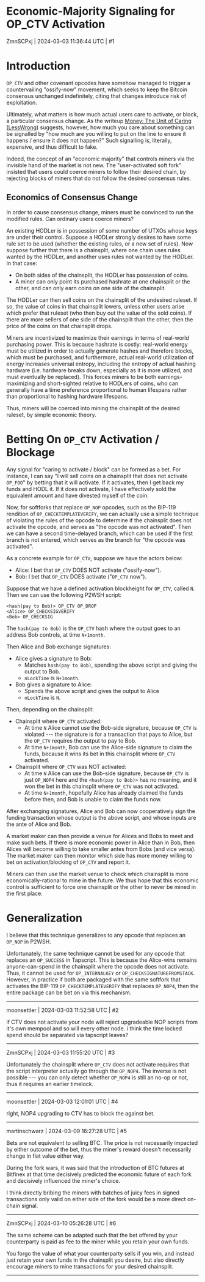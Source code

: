 # Economic-Majority Signaling for OP_CTV Activation

ZmnSCPxj | 2024-03-03 11:36:44 UTC | #1

Introduction
=====

`OP_CTV` and other covenant opcodes have somehow managed to trigger a countervailing "ossify-now" movement, which seeks to keep the Bitcoin consensus unchanged indefinitely, citing that changes introduce risk of exploitation.

Ultimately, what matters is how much actual users care to activate, or block, a particular consensus change. As the writeup [Money: The Unit of Caring (LessWrong)](https://www.lesswrong.com/posts/ZpDnRCeef2CLEFeKM/money-the-unit-of-caring) suggests, however, how much you care about something can be signalled by "how much are you willing to put on the line to ensure it happens / ensure it does not happen?"  Such signalling is, literally, expensive, and thus difficult to fake.

Indeed, the concept of an "economic majority" that controls miners via the invisible hand of the market is not new. The "user-activated soft fork" insisted that users could coerce miners to follow their desired chain, by rejecting blocks of miners that do not follow the desired consensus rules.

Economics of Consensus Change
-------------------------

In order to cause consensus change, miners must be convinced to run the modified rules.  Can ordinary users coerce miners?

An existing HODLer is in possession of some number of UTXOs whose keys are under their control. Suppose a HODLer strongly desires to have some rule set to be used (whether the existing rules, or a new set of rules).  Now suppose further that there is a chainsplit, where one chain uses rules wanted by the HODLer, and another uses rules not wanted by the HODLer.  In that case:

* On both sides of the chainsplit, the HODLer has possession of coins.
* A miner can only point its purchased hashrate at one chainsplit or the other, and can only earn coins on one side of the chainsplit.

The HODLer can then sell coins on the chainsplit of the undesired ruleset. If so, the value of coins in that chainsplit lowers, unless other users arise which prefer that ruleset (who then buy out the value of the sold coins).  If there are more sellers of one side of the chainsplit than the other, then the price of the coins on that chainsplit drops.

Miners are incentivized to maximize their earnings in terms of real-world purchasing power.  This is because hashrate is costly: real-world energy must be utilized in order to actually generate hashes and therefore blocks, which must be purchased, and furthermore, actual real-world utilization of energy increases universal entropy, including the entropy of actual hashing hardware (i.e. hardware breaks down, especially as it is more utilized, and must eventually be replaced).  This forces miners to be both earnings-maximizing and short-sighted relative to HODLers of coins, who can generally have a time preference proportional to human lifespans rather than proportional to hashing hardware lifespans.

Thus, miners will be coerced into mining the chainsplit of the desired ruleset, by simple economic theory.

Betting On `OP_CTV` Activation / Blockage
=======================

Any signal for "caring to activate / block" can be formed as a bet.  For instance, I can say "I will sell coins on a chainsplit that does not activate `OP_FOO`" by betting that it will activate.  If it activates, then I get back my funds and HODL it. If it does not activate, I have effectively sold the equivalent amount and have divested myself of the coin.

Now, for softforks that replace `OP_NOP` opcodes, such as the BIP-119 rendition of `OP_CHECKTEMPLATEVERIFY`, we can actually use a simple technique of violating the rules of the opcode to determine if the chainsplit does not activate the opcode, and serves as "the opcode was not activated".  Then we can have a second time-delayed branch, which can be used if the first branch is not entered, which serves as the branch for "the opcode was activated".

As a concrete example for `OP_CTV`, suppose we have the actors below:

* Alice: I bet that `OP_CTV` DOES NOT activate ("ossify-now").
* Bob: I bet that `OP_CTV` DOES activate ("`OP_CTV` now").

Suppose that we have a defined activation blockheight for `OP_CTV`, called `N`.  Then we can use the following P2WSH script:

    <hash(pay to Bob)> OP_CTV OP_DROP
    <Alice> OP_CHECKSIGVERIFY
    <Bob> OP_CHECKSIG

The `hash(pay to Bob)` is the `OP_CTV` hash where the output goes to an address Bob controls, at time `N+1month`.

Then Alice and Bob exchange signatures:

* Alice gives a signature to Bob:
  * Matches `hash(pay to Bob)`, spending the above script and giving the output to Bob.
  * `nLockTime` is `N+1month`.
* Bob gives a signature to Alice:
  * Spends the above script and gives the output to Alice
  * `nLockTime` is `N`.

Then, depending on the chainsplit:

* Chainsplit where `OP_CTV` activated:
  * At time `N` Alice cannot use the Bob-side signature, because `OP_CTV` is violated --- the signature is for a transaction that pays to Alice, but the `OP_CTV` requires the output to pay to Bob.
  * At time `N+1month`, Bob can use the Alice-side signature to claim the funds, because it wins its bet in this chainsplit where `OP_CTV` activated.
* Chainsplit where `OP_CTV` was NOT activated:
  * At time `N` Alice can use the Bob-side signature, because `OP_CTV` is just `OP_NOP4` here and the `<hash(pay to Bob)>` has no meaning, and it won the bet in this chainsplit where `OP_CTV` was not activated.
  * At time `N+1month`, hopefully Alice has already claimed the funds before then, and Bob is unable to claim the funds now.

After exchanging signatures, Alice and Bob can now cooperatively sign the funding transaction whose output is the above script, and whose inputs are the ante of Alice and Bob.

A market maker can then provide a venue for Alices and Bobs to meet and make such bets.  If there is more economic power in Alice than in Bob, then Alices will become willing to take smaller antes from Bobs (and vice versa).  The market maker can then monitor which side has more money willing to bet on activation/blocking of `OP_CTV` and report it.

Miners can then use the market venue to check which chainsplit is more economically-rational to mine in the future.  We thus hope that this economic control is sufficient to force one chainsplit or the other to never be mined in the first place.

Generalization
===============

I believe that this technique generalizes to any opcode that replaces an `OP_NOP` in P2WSH.

Unfortunately, the same technique cannot be used for any opcode that replaces an `OP_SUCCESS` in Tapscript.  This is because the Alice-wins remains anyone-can-spend in the chainsplit where the opcode does not activate.  Thus, it cannot be used for `OP_INTERNALKEY` or `OP_CHECKSIGNATUREFROMSTACK`.  However, in practice if both are packaged with the same softfork that activates the BIP-119 `OP_CHECKTEMPLATEVERIFY` that replaces `OP_NOP4`, then the entire package can be bet on via this mechanism.

-------------------------

moonsettler | 2024-03-03 11:52:58 UTC | #2

if CTV does not activate your node will reject upgradeable NOP scripts from it's own mempool and so will every other node. i think the time locked spend should be separated via tapscript leaves?

-------------------------

ZmnSCPxj | 2024-03-03 11:55:20 UTC | #3

Unfortunately the chainsplit where `OP_CTV` does not activate requires that the script interpreter actually go through the `OP_NOP4`. The inverse is not possible --- you can only detect whether `OP_NOP4` is still an no-op or not, thus it requires an earlier timelock.

-------------------------

moonsettler | 2024-03-03 12:01:01 UTC | #4

right, NOP4 upgrading to CTV has to block the against bet.

-------------------------

martinschwarz | 2024-03-09 16:27:28 UTC | #5

Bets are not equivalent to selling BTC. The price is not necessarily impacted by either outcome of the bet, thus the miner's reward doesn't necessarily change in fiat value either way. 

During the fork wars, it was said that the introduction of BTC futures at Bitfinex at that time decisively predicted the economic future of each fork and decisively influenced the miner's choice. 

I think directly bribing the miners with batches of juicy fees in signed transactions only valid on either side of the fork would be a more direct on-chain signal.

-------------------------

ZmnSCPxj | 2024-03-10 05:26:28 UTC | #6

The same scheme can be adapted such that the bet offered by your counterparty is paid as fee to the miner while you retain your own funds.

You forgo the value of what your counterparty sells if you win, and instead just retain your own funds in the chainsplit you desire, but also directly encourage miners to mine transactions for your desired chainsplit.

-------------------------

